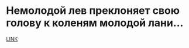 # Немолодой лев преклоняет свою голову к коленям молодой лани…



[LINK](https://varlamov.ru/938757.html)